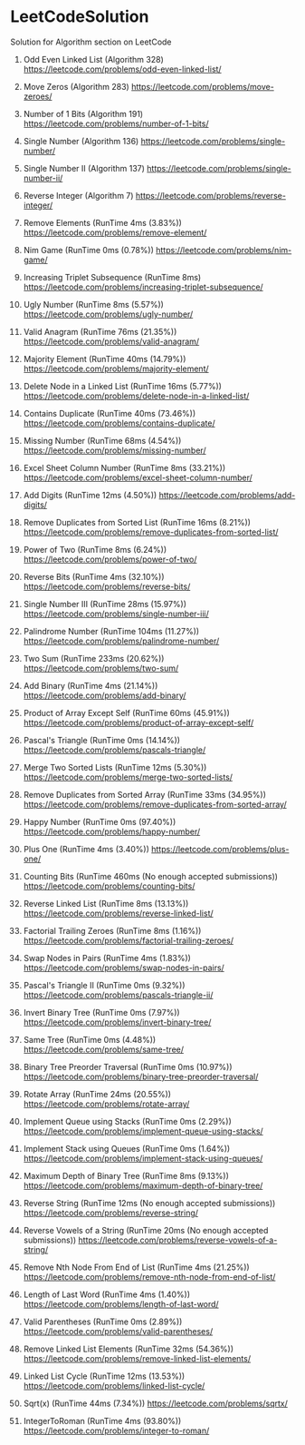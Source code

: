 # LeetCodeSolution
Solution for Algorithm section on LeetCode

1) Odd Even Linked List (Algorithm 328) https://leetcode.com/problems/odd-even-linked-list/

2) Move Zeros (Algorithm 283) https://leetcode.com/problems/move-zeroes/

3) Number of 1 Bits (Algorithm 191) https://leetcode.com/problems/number-of-1-bits/

4) Single Number (Algorithm 136) https://leetcode.com/problems/single-number/

5) Single Number II (Algorithm 137) https://leetcode.com/problems/single-number-ii/

6) Reverse Integer (Algorithm 7) https://leetcode.com/problems/reverse-integer/

7) Remove Elements (RunTime 4ms (3.83%)) https://leetcode.com/problems/remove-element/

8) Nim Game (RunTime 0ms (0.78%)) https://leetcode.com/problems/nim-game/

9) Increasing Triplet Subsequence (RunTime 8ms) https://leetcode.com/problems/increasing-triplet-subsequence/

10) Ugly Number (RunTime 8ms (5.57%)) https://leetcode.com/problems/ugly-number/

11) Valid Anagram (RunTime 76ms (21.35%)) https://leetcode.com/problems/valid-anagram/

12) Majority Element (RunTime 40ms (14.79%)) https://leetcode.com/problems/majority-element/

13) Delete Node in a Linked List (RunTime 16ms (5.77%)) https://leetcode.com/problems/delete-node-in-a-linked-list/

14) Contains Duplicate (RunTime 40ms (73.46%)) https://leetcode.com/problems/contains-duplicate/

15) Missing Number (RunTime 68ms (4.54%)) https://leetcode.com/problems/missing-number/

16) Excel Sheet Column Number (RunTime 8ms (33.21%)) https://leetcode.com/problems/excel-sheet-column-number/

17) Add Digits (RunTime 12ms (4.50%)) https://leetcode.com/problems/add-digits/

18) Remove Duplicates from Sorted List (RunTime 16ms (8.21%)) https://leetcode.com/problems/remove-duplicates-from-sorted-list/

19) Power of Two (RunTime 8ms (6.24%)) https://leetcode.com/problems/power-of-two/

20) Reverse Bits (RunTime 4ms (32.10%)) https://leetcode.com/problems/reverse-bits/

21) Single Number III (RunTime 28ms (15.97%)) https://leetcode.com/problems/single-number-iii/

22) Palindrome Number (RunTime 104ms (11.27%)) https://leetcode.com/problems/palindrome-number/

23) Two Sum (RunTime 233ms (20.62%)) https://leetcode.com/problems/two-sum/

24) Add Binary (RunTime 4ms (21.14%)) https://leetcode.com/problems/add-binary/

25) Product of Array Except Self (RunTime 60ms (45.91%)) https://leetcode.com/problems/product-of-array-except-self/

26) Pascal's Triangle (RunTime 0ms (14.14%)) https://leetcode.com/problems/pascals-triangle/

27) Merge Two Sorted Lists (RunTime 12ms (5.30%)) https://leetcode.com/problems/merge-two-sorted-lists/

28) Remove Duplicates from Sorted Array (RunTime 33ms (34.95%)) https://leetcode.com/problems/remove-duplicates-from-sorted-array/

29) Happy Number (RunTime 0ms (97.40%)) https://leetcode.com/problems/happy-number/

30) Plus One (RunTime 4ms (3.40%)) https://leetcode.com/problems/plus-one/

31) Counting Bits (RunTime 460ms (No enough accepted submissions)) https://leetcode.com/problems/counting-bits/

32) Reverse Linked List (RunTime 8ms (13.13%)) https://leetcode.com/problems/reverse-linked-list/

33) Factorial Trailing Zeroes (RunTime 8ms (1.16%)) https://leetcode.com/problems/factorial-trailing-zeroes/

34) Swap Nodes in Pairs (RunTime 4ms (1.83%)) https://leetcode.com/problems/swap-nodes-in-pairs/

35) Pascal's Triangle II (RunTime 0ms (9.32%)) https://leetcode.com/problems/pascals-triangle-ii/

36) Invert Binary Tree (RunTime 0ms (7.97%)) https://leetcode.com/problems/invert-binary-tree/

37) Same Tree (RunTime 0ms (4.48%)) https://leetcode.com/problems/same-tree/

38) Binary Tree Preorder Traversal (RunTime 0ms (10.97%)) https://leetcode.com/problems/binary-tree-preorder-traversal/

39) Rotate Array (RunTime 24ms (20.55%)) https://leetcode.com/problems/rotate-array/

40) Implement Queue using Stacks (RunTime 0ms (2.29%)) https://leetcode.com/problems/implement-queue-using-stacks/

41) Implement Stack using Queues (RunTime 0ms (1.64%)) https://leetcode.com/problems/implement-stack-using-queues/

42) Maximum Depth of Binary Tree (RunTime 8ms (9.13%)) https://leetcode.com/problems/maximum-depth-of-binary-tree/

43) Reverse String (RunTime 12ms (No enough accepted submissions)) https://leetcode.com/problems/reverse-string/

44) Reverse Vowels of a String (RunTime 20ms (No enough accepted submissions)) https://leetcode.com/problems/reverse-vowels-of-a-string/

45) Remove Nth Node From End of List (RunTime 4ms (21.25%)) https://leetcode.com/problems/remove-nth-node-from-end-of-list/

46) Length of Last Word (RunTime 4ms (1.40%)) https://leetcode.com/problems/length-of-last-word/

47) Valid Parentheses (RunTime 0ms (2.89%)) https://leetcode.com/problems/valid-parentheses/

48) Remove Linked List Elements (RunTime 32ms (54.36%)) https://leetcode.com/problems/remove-linked-list-elements/

49) Linked List Cycle (RunTime 12ms (13.53%)) https://leetcode.com/problems/linked-list-cycle/

50) Sqrt(x) (RunTime 44ms (7.34%)) https://leetcode.com/problems/sqrtx/

51) IntegerToRoman (RunTime 4ms (93.80%)) https://leetcode.com/problems/integer-to-roman/
